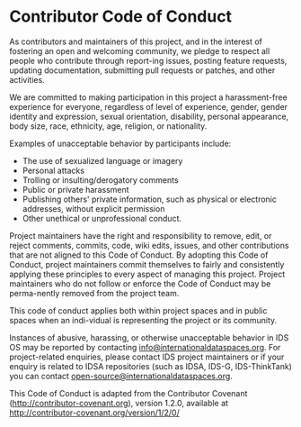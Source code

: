 # Contributor Code of Conduct

As contributors and maintainers of this project, and in the interest of fostering an open and welcoming community, we pledge to respect all people who contribute through report-ing issues, posting feature requests, updating documentation, submitting pull requests or patches, and other activities.

We are committed to making participation in this project a harassment-free experience for everyone, regardless of level of experience, gender, gender identity and expression, sexual orientation, disability, personal appearance, body size, race, ethnicity, age, religion, or nationality.

Examples of unacceptable behavior by participants include:
- The use of sexualized language or imagery
- Personal attacks
- Trolling or insulting/derogatory comments
- Public or private harassment
- Publishing others' private information, such as physical or electronic addresses, without explicit permission
- Other unethical or unprofessional conduct.

Project maintainers have the right and responsibility to remove, edit, or reject comments, commits, code, wiki edits, issues, and other contributions that are not aligned to this Code of Conduct. By adopting this Code of Conduct, project maintainers commit themselves to fairly and consistently applying these principles to every aspect of managing this project. Project maintainers who do not follow or enforce the Code of Conduct may be perma-nently removed from the project team.

This code of conduct applies both within project spaces and in public spaces when an indi-vidual is representing the project or its community.

Instances of abusive, harassing, or otherwise unacceptable behavior in IDS OS may be reported by contacting info@internationaldataspaces.org. For project-related enquiries, please contact IDS project maintainers or if your enquiry is related to IDSA repositories (such as IDSA, IDS-G, IDS-ThinkTank) you can contact open-source@internationaldataspaces.org. 

This Code of Conduct is adapted from the Contributor Covenant (http://contributor-covenant.org), version 1.2.0, available at http://contributor-covenant.org/version/1/2/0/